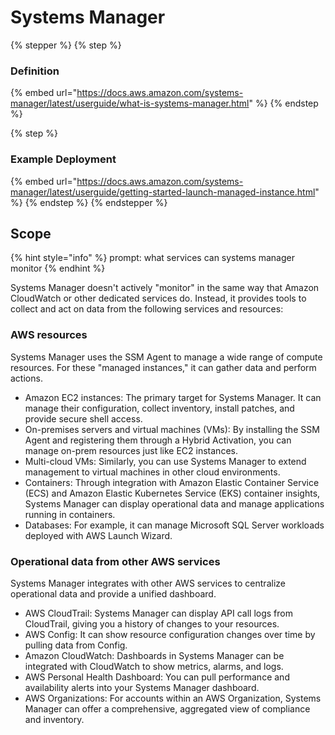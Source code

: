 # Systems Manager

{% stepper %}
{% step %}
### Definition

{% embed url="https://docs.aws.amazon.com/systems-manager/latest/userguide/what-is-systems-manager.html" %}
{% endstep %}

{% step %}
### Example Deployment

{% embed url="https://docs.aws.amazon.com/systems-manager/latest/userguide/getting-started-launch-managed-instance.html" %}
{% endstep %}
{% endstepper %}

## Scope

{% hint style="info" %}
prompt: what services can systems manager monitor
{% endhint %}

Systems Manager doesn't actively "monitor" in the same way that Amazon CloudWatch or other dedicated services do. Instead, it provides tools to collect and act on data from the following services and resources:&#x20;

### AWS resources

Systems Manager uses the SSM Agent to manage a wide range of compute resources. For these "managed instances," it can gather data and perform actions.&#x20;

* Amazon EC2 instances: The primary target for Systems Manager. It can manage their configuration, collect inventory, install patches, and provide secure shell access.
* On-premises servers and virtual machines (VMs): By installing the SSM Agent and registering them through a Hybrid Activation, you can manage on-prem resources just like EC2 instances.
* Multi-cloud VMs: Similarly, you can use Systems Manager to extend management to virtual machines in other cloud environments.
* Containers: Through integration with Amazon Elastic Container Service (ECS) and Amazon Elastic Kubernetes Service (EKS) container insights, Systems Manager can display operational data and manage applications running in containers.
* Databases: For example, it can manage Microsoft SQL Server workloads deployed with AWS Launch Wizard.&#x20;



### Operational data from other AWS services

Systems Manager integrates with other AWS services to centralize operational data and provide a unified dashboard.

* AWS CloudTrail: Systems Manager can display API call logs from CloudTrail, giving you a history of changes to your resources.
* AWS Config: It can show resource configuration changes over time by pulling data from Config.
* Amazon CloudWatch: Dashboards in Systems Manager can be integrated with CloudWatch to show metrics, alarms, and logs.
* AWS Personal Health Dashboard: You can pull performance and availability alerts into your Systems Manager dashboard.
* AWS Organizations: For accounts within an AWS Organization, Systems Manager can offer a comprehensive, aggregated view of compliance and inventory.&#x20;
